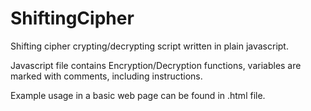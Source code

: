 # ShiftingCipher
Shifting cipher crypting/decrypting script written in plain javascript.

Javascript file contains Encryption/Decryption functions, variables are marked with comments, including instructions.

Example usage in a basic web page can be found in .html file.
